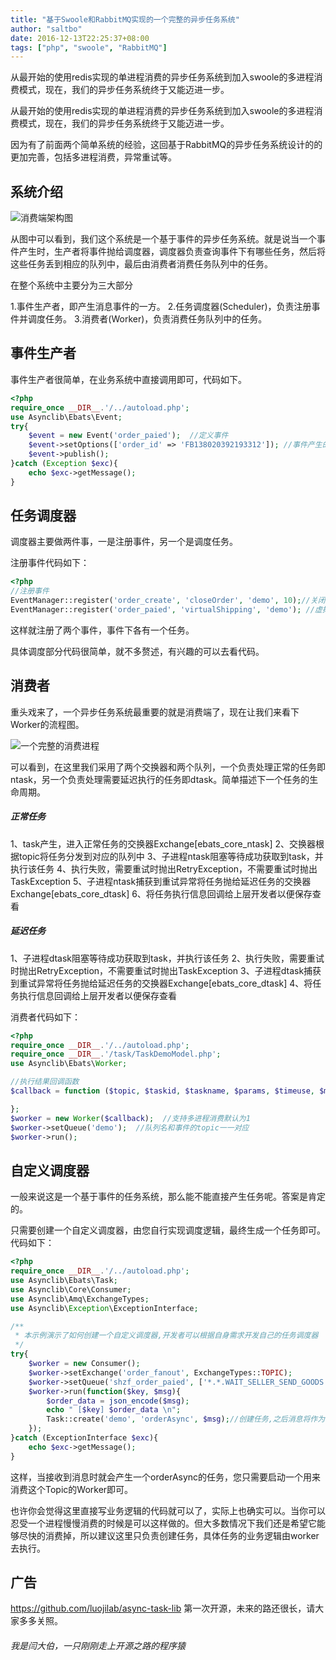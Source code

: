 ```yaml
---
title: "基于Swoole和RabbitMQ实现的一个完整的异步任务系统"
author: "saltbo"
date: 2016-12-13T22:25:37+08:00
tags: ["php", "swoole", "RabbitMQ"] 
---
```

从最开始的使用redis实现的单进程消费的异步任务系统到加入swoole的多进程消费模式，现在，我们的异步任务系统终于又能迈进一步。
<!--more-->

从最开始的使用redis实现的单进程消费的异步任务系统到加入swoole的多进程消费模式，现在，我们的异步任务系统终于又能迈进一步。

因为有了前面两个简单系统的经验，这回基于RabbitMQ的异步任务系统设计的的更加完善，包括多进程消费，异常重试等。

## 系统介绍 ##
![消费端架构图](http://upload-images.jianshu.io/upload_images/1846751-5977d285fdbeb5e3.png?imageMogr2/auto-orient/strip%7CimageView2/2/w/1240)

从图中可以看到，我们这个系统是一个基于事件的异步任务系统。就是说当一个事件产生时，生产者将事件抛给调度器，调度器负责查询事件下有哪些任务，然后将这些任务丢到相应的队列中，最后由消费者消费任务队列中的任务。

在整个系统中主要分为三大部分

1.事件生产者，即产生消息事件的一方。
2.任务调度器(Scheduler)，负责注册事件并调度任务。
3.消费者(Worker)，负责消费任务队列中的任务。

## 事件生产者  ##

事件生产者很简单，在业务系统中直接调用即可，代码如下。
```php
<?php
require_once __DIR__.'/../autoload.php';
use Asynclib\Ebats\Event;
try{
    $event = new Event('order_paied');  //定义事件
    $event->setOptions(['order_id' => 'FB138020392193312']); //事件产生的参数
    $event->publish();
}catch (Exception $exc){
    echo $exc->getMessage();
}
```

## 任务调度器 ##

调度器主要做两件事，一是注册事件，另一个是调度任务。

注册事件代码如下：

```php
<?php
//注册事件
EventManager::register('order_create', 'closeOrder', 'demo', 10);//关闭未付款订单(延迟任务)
EventManager::register('order_paied', 'virtualShipping', 'demo'); //虚拟商品自动发货
```
这样就注册了两个事件，事件下各有一个任务。

具体调度部分代码很简单，就不多赘述，有兴趣的可以去看代码。

## 消费者 ##

重头戏来了，一个异步任务系统最重要的就是消费端了，现在让我们来看下Worker的流程图。

![一个完整的消费进程](http://upload-images.jianshu.io/upload_images/1846751-9d6800435a8331db.png?imageMogr2/auto-orient/strip%7CimageView2/2/w/1240)

可以看到，在这里我们采用了两个交换器和两个队列，一个负责处理正常的任务即ntask，另一个负责处理需要延迟执行的任务即dtask。简单描述下一个任务的生命周期。

##### 正常任务
1、task产生，进入正常任务的交换器Exchange[ebats_core_ntask]
2、交换器根据topic将任务分发到对应的队列中
3、子进程ntask阻塞等待成功获取到task，并执行该任务
4、执行失败，需要重试时抛出RetryException，不需要重试时抛出TaskException
5、子进程ntask捕获到重试异常将任务抛给延迟任务的交换器Exchange[ebats_core_dtask]
6、将任务执行信息回调给上层开发者以便保存查看

##### 延迟任务
1、子进程dtask阻塞等待成功获取到task，并执行该任务
2、执行失败，需要重试时抛出RetryException，不需要重试时抛出TaskException
3、子进程dtask捕获到重试异常将任务抛给延迟任务的交换器Exchange[ebats_core_dtask]
4、将任务执行信息回调给上层开发者以便保存查看

消费者代码如下：

```php
<?php
require_once __DIR__.'/../autoload.php';
require_once __DIR__.'/task/TaskDemoModel.php';
use Asynclib\Ebats\Worker;

//执行结果回调函数
$callback = function ($topic, $taskid, $taskname, $params, $timeuse, $message){

};
$worker = new Worker($callback);  //支持多进程消费默认为1
$worker->setQueue('demo');  //队列名和事件的topic一一对应
$worker->run();
```

## 自定义调度器 ##

一般来说这是一个基于事件的任务系统，那么能不能直接产生任务呢。答案是肯定的。

只需要创建一个自定义调度器，由您自行实现调度逻辑，最终生成一个任务即可。代码如下：

```php
<?php
require_once __DIR__.'/../autoload.php';
use Asynclib\Ebats\Task;
use Asynclib\Core\Consumer;
use Asynclib\Amq\ExchangeTypes;
use Asynclib\Exception\ExceptionInterface;

/** 
 * 本示例演示了如何创建一个自定义调度器,开发者可以根据自身需求开发自己的任务调度器
 */
try{
    $worker = new Consumer();
    $worker->setExchange('order_fanout', ExchangeTypes::TOPIC);
    $worker->setQueue('shzf_order_paied', ['*.*.WAIT_SELLER_SEND_GOODS']);
    $worker->run(function($key, $msg){
        $order_data = json_encode($msg);
        echo " [$key] $order_data \n";
        Task::create('demo', 'orderAsync', $msg);//创建任务,之后消息将作为参数由任务接管处理
    });
}catch (ExceptionInterface $exc){
    echo $exc->getMessage();
}
```
这样，当接收到消息时就会产生一个orderAsync的任务，您只需要启动一个用来消费这个Topic的Worker即可。

也许你会觉得这里直接写业务逻辑的代码就可以了，实际上也确实可以。当你可以忍受一个进程慢慢消费的时候是可以这样做的。但大多数情况下我们还是希望它能够尽快的消费掉，所以建议这里只负责创建任务，具体任务的业务逻辑由worker去执行。


## 广告 ##

https://github.com/luojilab/async-task-lib
第一次开源，未来的路还很长，请大家多多关照。


###### *我是闫大伯，一只刚刚走上开源之路的程序猿*


